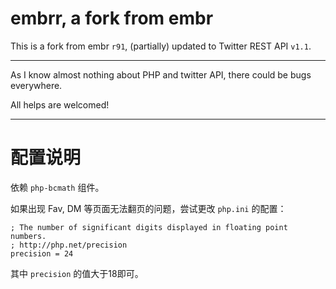 embrr, a fork from embr
========
This is a fork from embr `r91`, (partially) updated to Twitter REST API `v1.1`.

----
As I know almost nothing about PHP and twitter API, there could be bugs everywhere.

All helps are welcomed!

----

配置说明
========

依赖 `php-bcmath` 组件。

如果出现 Fav, DM 等页面无法翻页的问题，尝试更改 `php.ini` 的配置：

    ; The number of significant digits displayed in floating point numbers.
    ; http://php.net/precision
    precision = 24

其中 `precision` 的值大于18即可。